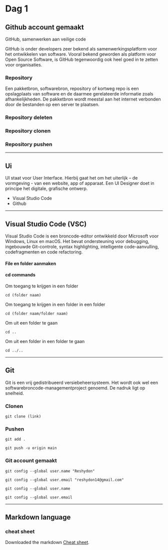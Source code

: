 # Dag 1


## Github account gemaakt

GitHub, samenwerken aan veilige code

GitHub is onder developers zeer bekend als samenwerkingsplatform voor het ontwikkelen van software. Vooral bekend geworden als platform voor Open Source Software, is GitHub tegenwoordig ook heel goed in te zetten voor organisaties.



### Repository

Een pakketbron, softwarebron, repository of kortweg repo is een opslagplaats van software en de daarmee gerelateerde informatie zoals afhankelijkheden. De pakketbron wordt meestal aan het internet verbonden door de bestanden op een server te plaatsen.

### Repository deleten


### Repository clonen


### Repository pushen

---
## Ui

UI staat voor User Interface. Hierbij gaat het om het uiterlijk – de vormgeving - van een website, app of apparaat. Een UI Designer doet in principe het digitale, grafische ontwerp.

- Visual Studio Code
- Github

---
## Visual Studio Code (VSC)

Visual Studio Code is een broncode-editor ontwikkeld door Microsoft voor Windows, Linux en macOS. Het bevat ondersteuning voor debugging, ingebouwde Git-controle, syntax highlighting, intelligente code-aanvulling, codefragmenten en code refactoring.



#### File en folder aanmaken




#### cd commands

Om toegang te krijgen in een folder

```
cd (folder naam)

```

Om toegang te krijgen in een folder in een folder

```
cd (folder naam/folder naam)
```

Om uit een folder te gaan

```
cd ..
```

Om uit een folder in een folder te gaan

```
cd ../..
```




---
## Git

Git is een vrij gedistribueerd versiebeheersysteem. Het wordt ook wel een softwarebroncode-managementproject genoemd. De nadruk ligt op snelheid.

### Clonen

```
git clone (link)
```


### Pushen

```
git add .
```

```
git push -u origin main
```


### Git account gemaakt

```
git config --global user.name "Reshydon"
```

```
git config --global user.email "reshydon14@gmail.com"
```

```
git config --global user.name
```

```
git config --global user.email
```

---
## Markdown language

### cheat sheet

Downloaded the markdown [Cheat sheet](https://github.com/Reshydon/Internship/blob/main/assets/devtools/markdown-cheat-sheet.md).